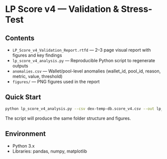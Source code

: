 
# LP Score v4 — Validation & Stress-Test

## Contents
- `LP_Score_v4_Validation_Report.rtfd` — 2–3 page visual report with figures and key findings
- `lp_score_v4_analysis.py` — Reproducible Python script to regenerate outputs
- `anomalies.csv` — Wallet/pool-level anomalies (wallet_id, pool_id, reason, metric, value, threshold)
- `figures/` — PNG figures used in the report

## Quick Start
```bash
python lp_score_v4_analysis.py --csv dex-temp-db.score_v4.csv --out lp_score_v4_outputs
```

The script will produce the same folder structure and figures.

## Environment
- Python 3.x
- Libraries: pandas, numpy, matplotlib

